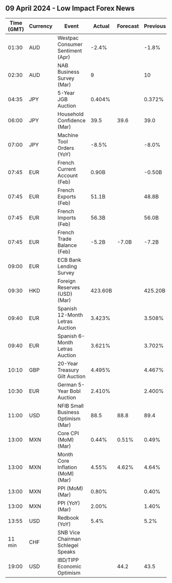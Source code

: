 ## 09 April 2024 - Low Impact Forex News

| Time (GMT) | Currency | Event | Actual | Forecast | Previous |
|------|----------|-------|--------|----------|----------|
| 01:30 | AUD | Westpac Consumer Sentiment (Apr) | -2.4% |  | -1.8% |
| 02:30 | AUD | NAB Business Survey (Mar) | 9 |  | 10 |
| 04:35 | JPY | 5-Year JGB Auction | 0.404% |  | 0.372% |
| 06:00 | JPY | Household Confidence (Mar) | 39.5 | 39.6 | 39.0 |
| 07:00 | JPY | Machine Tool Orders (YoY) | -8.5% |  | -8.0% |
| 07:45 | EUR | French Current Account (Feb) | 0.90B |  | -0.50B |
| 07:45 | EUR | French Exports (Feb) | 51.1B |  | 48.8B |
| 07:45 | EUR | French Imports (Feb) | 56.3B |  | 56.0B |
| 07:45 | EUR | French Trade Balance (Feb) | -5.2B | -7.0B | -7.2B |
| 09:00 | EUR | ECB Bank Lending Survey |  |  |  |
| 09:30 | HKD | Foreign Reserves (USD) (Mar) | 423.60B |  | 425.20B |
| 09:40 | EUR | Spanish 12-Month Letras Auction | 3.423% |  | 3.508% |
| 09:40 | EUR | Spanish 6-Month Letras Auction | 3.621% |  | 3.702% |
| 10:10 | GBP | 20-Year Treasury Gilt Auction | 4.495% |  | 4.467% |
| 10:30 | EUR | German 5-Year Bobl Auction | 2.410% |  | 2.400% |
| 11:00 | USD | NFIB Small Business Optimism (Mar) | 88.5 | 88.8 | 89.4 |
| 13:00 | MXN | Core CPI (MoM) (Mar) | 0.44% | 0.51% | 0.49% |
| 13:00 | MXN | Month Core Inflation (MoM) (Mar) | 4.55% | 4.62% | 4.64% |
| 13:00 | MXN | PPI (MoM) (Mar) | 0.80% |  | 0.40% |
| 13:00 | MXN | PPI (YoY) (Mar) | 2.00% |  | 1.40% |
| 13:55 | USD | Redbook (YoY) | 5.4% |  | 5.2% |
| 11 min | CHF | SNB Vice Chairman Schlegel Speaks |  |  |  |
| 19:00 | USD | IBD/TIPP Economic Optimism |  | 44.2 | 43.5 |

